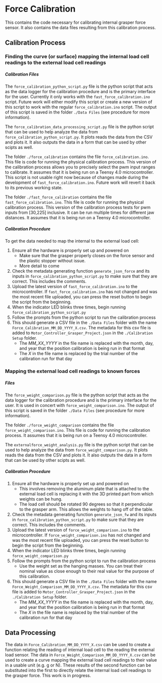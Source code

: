 # Force Calibration

This contains the code necessary for calibrating internal grasper force sensor. It also contains the data files resulting from this calibration process. 

## Calibration Process

### Finding the curve (or surface) mapping the internal load cell readings to the external load cell readings

##### Calibration Files

The `force_calibration_python_script.py` file is the python script that acts as the data logger for the calibration procedure and is the primary interface for the user. Currently it only works with the  `fast_force_calibration.ino` script. Future work will either modify this script or create a new version of this script to work with the regular `force_calibration.ino` script. The output of this script is saved in the folder `./Data Files` (see procedure for more information).

The `force_calibration_data_processing_script.py` file is the python script that can be used to help analyze the data from `force_calibration_python_script.py`. It plots reads the data from the CSV and plots it. It also outputs the data in a form that can be used by other scipts as well.

The folder `./force_calibration` contains the file `force_calibration.ino`. This file is code for running the physical calibration process. This version of the calibration process allows you to precisely select the pwm input ranges to calibrate. It assumes that it is being run on a Teensy 4.0 microcontroller. This script is not usable right now because of changes made during the development of `fast_force_calibration.ino`. Future work will revert it back to its previous working state. 

The folder `./fast_force_calibration` contains the file `fast_force_calibration.ino`. This file is code for running the physical calibration process. This version of the calibration process tests for pwm inputs from [30,225] inclusive. It can be run multiple times for different jaw distances. It assumes that it is being run on a Teensy 4.0 microcontroller. 

##### Calibration Procedure
To get the data needed to map the internal to the external load cell:

1. Ensure all the hardware is properly set up and powered on
    - Make sure that the grasper properly closes on the force sensor and the plastic stopper without issue.
    - More detail to come
2. Check the metadata generating function `generate_json_force` and its inputs in `force_calibration_python_script.py` to make sure that they are correct. This includes the comments. 
3. Upload the latest version of `fast_force_calibration.ino` to the microcontroller. If `fast_force_calibration.ino` has not changed and was the most recent file uploaded, you can press the reset button to begin the script from the beginning.
4. When the indicator LED blinks three times, begin running `force_calibration_python_script.py`
5. Follow the prompts from the python script to run the calibration process
6. This should generate a CSV file in the `./Data Files` folder with the name `Force_Calibration_MM_DD_YYYY_X.csv`. The metadata for this csv file is added to `Motor_Controller_Grasper_Project.json` in the `./Calibration Setup` folder.
   - The *MM_XX_YYYY* in the file name is replaced with the month, day, and year that the position calibration is being run in that format
   - The *X* in the file name is replaced by the trial number of the calibration run for that day

### Mapping the external load cell readings to known forces

##### Files

The `force_weight_comparison.py` file is the python script that acts as the data logger for the calibration procedure and is the primary interface for the user. It is used in concert with `force_weight_comparison.ino`. The output of this script is saved in the folder `./Data Files` (see procedure for more information).

The folder `./force_weight_comparison` contains the file `force_weight_comparison.ino`. This file is code for running the calibration process. It assumes that it is being run on a Teensy 4.0 microcontroller.

The `externalforce_weight_analysis.py` file is the python script that can be used to help analyze the data from `force_weight_comparison.py`. It plots reads the data from the CSV and plots it. It also outputs the data in a form that can be used by other scipts as well.

##### Calibration Procedure

1. Ensure all the hardware is properly set up and powered on
    - This involves removing the aluminum plate that is attached to the external load cell is replacing it with the 3D printed part from which weights can be hung. 
    - The load cell should be rotated 90 degrees so that it perpendicular to the grasper arm. This allows the weights to hang off of the table.
2. Check the metadata generating function `generate_json_fw` and its inputs in `force_calibration_python_script.py` to make sure that they are correct. This includes the comments. 
3. Upload the latest version of `force_weight_comparison.ino` to the microcontroller. If `force_weight_comparison.ino` has not changed and was the most recent file uploaded, you can press the reset button to begin the script from the beginning.
4. When the indicator LED blinks three times, begin running `force_weight_comparison.py`
5. Follow the prompts from the python script to run the calibration process
    - Use the weight set as the hanging masses. You can treat their nominal value as close enough to their real value for the purpose of this calibration. 
6. This should generate a CSV file in the `./Data Files` folder with the name `Force_Weight_Comparison_MM_DD_YYYY_X.csv`. The metadata for this csv file is added to `Motor_Controller_Grasper_Project.json` in the `./Calibration Setup` folder.
   - The *MM_XX_YYYY* in the file name is replaced with the month, day, and year that the position calibration is being run in that format
   - The *X* in the file name is replaced by the trial number of the calibration run for that day


## Data Processing

The data in `Force_Calibration_MM_DD_YYYY_X.csv` can be used to create a function relating the reading of internal load cell to the reading the external load sensor. The data in `Force_Weight_Comparison_MM_DD_YYYY_X.csv` can be used to create a curve mapping the external load cell readings to their value in a usable unit (e.g. g or N). These results of the second function can be substituted into the first to directly relate the internal load cell readings to the grasper force. This work is in progress.
